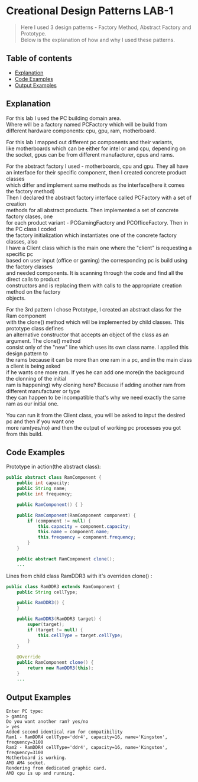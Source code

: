 # Creational Design Patterns LAB-1
> Here I used 3 design patterns - Factory Method, Abstract Factory and Prototype.  
> Below is the explanation of how and why I used these patterns.

## Table of contents

* [Explanation](#explanation)
* [Code Examples](#code-examples)
* [Output Examples](#output-examples)

## Explanation
For this lab I used the PC building domain area.  
Where will be a factory named PCFactory which will be build from    
different hardware components: cpu, gpu, ram, motherboard.  

For this lab I mapped out different pc components and their variants,  
like motherboards which can be either for intel or amd cpu, depending on  
the socket, gpus can be from different manufacturer, cpus and rams.  

For the abstract factory I used - motherboards, cpu and gpu. They all have  
an interface for their specific component, then I created concrete product classes  
which differ and implement same methods as the interface(here it comes the factory method)  
Then I declared the abstract factory interface called PCFactory with a set of creation  
methods for all abstract products. Then implemented a set of concrete factory clases, one  
for each product variant - PCGamingFactory and PCOfficeFactory. Then in the PC class I coded  
the factory initialization which instantiates one of the concrete factory classes, also  
I have a Client class which is the main one where the "client" is requesting a specific pc  
based on user input (office or gaming) the corresponding pc is build using the factory classes  
and needed components. It is scanning through the code and find all the direct calls to product  
constructors and is replacing them with calls to the appropriate creation method on the factory  
objects.

For the 3rd pattern I chose Prototype, I created an abstract class for the Ram component  
with the clone() method which will be implemented by child classes. This prototype class defines  
an alternative constructor that accepts an object of the class as an argument. The clone() method  
consist only of the "new" line which uses its own class name. I applied this design pattern to  
the rams because it can be more than one ram in a pc, and in the main class a client is being asked    
if he wants one more ram. If yes he can add one more(in the background the clonning of the initial  
ram is happening) why cloning here? Because if adding another ram from different manufacturer or type  
they can happen to be incompatible that's why we need exactly the same ram as our initial one.

You can run it from the Client class, you will be asked to input the desired pc and then if you want one  
more ram(yes/no) and then the output of working pc processes you got from this build.   

## Code Examples
Prototype in action(the abstract class):
```java
public abstract class RamComponent {
    public int capacity;
    public String name;
    public int frequency;

    public RamComponent() { }

    public RamComponent(RamComponent component) {
        if (component != null) {
            this.capacity = component.capacity;
            this.name = component.name;
            this.frequency = component.frequency;
        }
    }

    public abstract RamComponent clone();
    ...
```
Lines from child class RamDDR3 with it's overriden clone() :

```java
public class RamDDR3 extends RamComponent {
    public String cellType;

    public RamDDR3() {
    }

    public RamDDR3(RamDDR3 target) {
        super(target);
        if (target != null) {
            this.cellType = target.cellType;
        }
    }

    @Override
    public RamComponent clone() {
        return new RamDDR3(this);
    }
    ...
```
## Output Examples
```
Enter PC type:
> gaming
Do you want another ram? yes/no
> yes
Added second identical ram for compatibility
Ram1 - RamDDR4 cellType='ddr4', capacity=16, name='Kingston', frequency=3100
Ram2 - RamDDR4 cellType='ddr4', capacity=16, name='Kingston', frequency=3100
Motherboard is working.
AMD AM4 socket.
Rendering from dedicated graphic card.
AMD cpu is up and running.
```